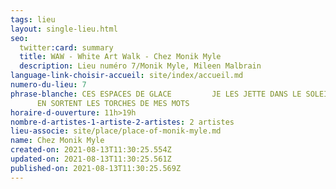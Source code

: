```yaml
---
tags: lieu
layout: single-lieu.html
seo:
  twitter:card: summary
  title: WAW - White Art Walk - Chez Monik Myle
  description: Lieu numéro 7/Monik Myle, Mileen Malbrain
language-link-choisir-accueil: site/index/accueil.md
numero-du-lieu: 7
phrase-blanche: CES ESPACES DE GLACE         JE LES JETTE DANS LE SOLEIL    
      EN SORTENT LES TORCHES DE MES MOTS
horaire-d-ouverture: 11h>19h
nombre-d-artistes-1-artiste-2-artistes: 2 artistes
lieu-associe: site/place/place-of-monik-myle.md
name: Chez Monik Myle
created-on: 2021-08-13T11:30:25.554Z
updated-on: 2021-08-13T11:30:25.561Z
published-on: 2021-08-13T11:30:25.569Z
---
```

